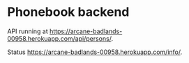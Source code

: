 # Phonebook backend

API running at https://arcane-badlands-00958.herokuapp.com/api/persons/.

Status https://arcane-badlands-00958.herokuapp.com/info/.
